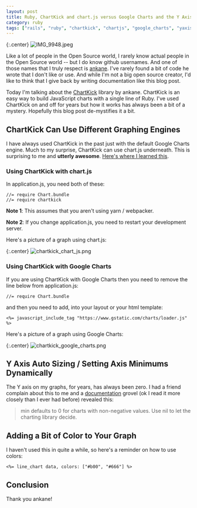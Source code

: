 ```yaml
---
layout: post
title: Ruby, ChartKick and chart.js versus Google Charts and the Y Axis Auto Sizing
category: ruby
tags: ["rails", "ruby", "chartkick", "chartjs", "google_charts", "yaxis"]
---
```

{:.center}
![IMG_9948.jpeg](/blog/assets/IMG_9948.jpeg)

Like a lot of people in the Open Source world, I rarely know actual people in the Open Source world -- but I do know github usernames.  And one of those names that I truly respect is [ankane](https://github.com/ankane).  I've rarely found a bit of code he wrote that I don't like or use.  And while I'm not a big open source creator, I'd like to think that I give back by writing documentation like this blog post.  

Today I'm talking about the [ChartKick](https://github.com/ankane/chartkick) library by ankane.  ChartKick is an easy way to build JavaScript charts with a single line of Ruby.  I've used ChartKick on and off for years but how it works has always been a bit of a mystery.  Hopefully this blog post de-mystifies it a bit.

## ChartKick Can Use Different Graphing Engines

I have always used ChartKick in the past just with the default Google Charts engine.  Much to my surprise, ChartKick can use chart.js underneath.  This is surprising to me and **utterly awesome**.  [Here's where I learned this](https://www.ruby-forum.com/t/trying-to-change-chartkick-to-chart-js/251938).

### Using ChartKick with chart.js

In application.js, you need both of these:

    //= require Chart.bundle
    //= require chartkick

**Note 1**: This assumes that you aren't using yarn / webpacker.

**Note 2**: If you change application.js, you need to restart your development server.

Here's a picture of a graph using chart.js:

{:.center}
![chartkick_chart_js.png](/blog/assets/chartkick_chart_js.png)

### Using ChartKick with Google Charts

If you are using ChartKick with Google Charts then you need to remove the line below from application.js:

    //= require Chart.bundle

and then you need to add, into your layout or your html template:

    <%= javascript_include_tag "https://www.gstatic.com/charts/loader.js" %>

Here's a picture of a graph using Google Charts:

{:.center}
![chartkick_google_charts.png](/blog/assets/chartkick_google_charts.png)

## Y Axis Auto Sizing / Setting Axis Minimums Dynamically

The Y axis on my graphs, for years, has always been zero.  I had a friend complain about this to me and a [documentation](https://chartkick.com/) grovel (ok I read it more closely than I ever had before) revealed this:

> min defaults to 0 for charts with non-negative values. Use nil to let the charting library decide.

## Adding a Bit of Color to Your Graph

I haven't used this in quite a while, so here's a reminder on how to use colors:

    <%= line_chart data, colors: ["#b00", "#666"] %>

## Conclusion

Thank you ankane!
